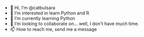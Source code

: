 - 👋 Hi, I’m @catbulsara
- 👀 I’m interested in learn Python and R
- 🌱 I’m currently learning Python 
- 💞️ I’m looking to collaborate on... well, I don't have much time.
- 📫 How to reach me, send me a message

<!---
catbulsara/catbulsara is a ✨ special ✨ repository because its `README.md` (this file) appears on your GitHub profile.
You can click the Preview link to take a look at your changes.
--->
